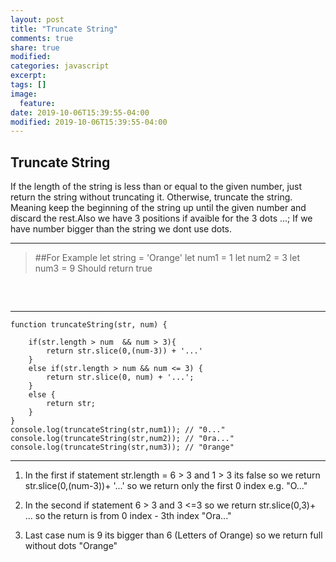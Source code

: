 ```yaml
---
layout: post
title: "Truncate String"
comments: true
share: true
modified:
categories: javascript
excerpt:
tags: []
image:
  feature:
date: 2019-10-06T15:39:55-04:00
modified: 2019-10-06T15:39:55-04:00
---
```


## Truncate String

 If the length of the string is less than or equal to the given number, just return the string without truncating it. Otherwise, truncate the string. Meaning keep the beginning of the string up until the given number and discard the rest.Also we have 3 positions if avaible for the 3 dots ...; If we have number bigger than the string we dont use dots.

___

> ##For Example
let string = 'Orange'
let num1 = 1
let num2 = 3
let num3 = 9 
Should return true<br>
##
<br>

___


~~~
function truncateString(str, num) {
	
	if(str.length > num  && num > 3){
		return str.slice(0,(num-3)) + '...'
	}
	else if(str.length > num && num <= 3) {
		return str.slice(0, num) + '...';
	}
	else {
		return str;
	}
}
console.log(truncateString(str,num1)); // "0..."
console.log(truncateString(str,num2)); // "0ra..."
console.log(truncateString(str,num3)); // "0range"

~~~

___

1. In the first if statement str.length = 6 > 3 and 1 > 3 its false so we return str.slice(0,(num-3))+ '...' so we return only the first 0 index e.g. "O..."

2. In the second if statement 6 > 3 and 3 <=3 so we return str.slice(0,3)+ ... so the return is from 0 index - 3th index "Ora..."

3. Last case num is 9 its bigger than 6 (Letters of Orange) so we return full without dots "Orange"


